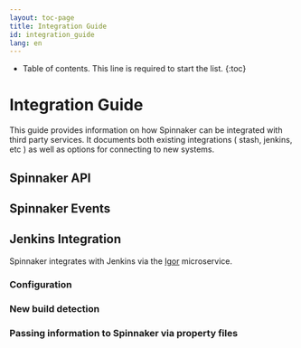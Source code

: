 ```yaml
---
layout: toc-page
title: Integration Guide
id: integration_guide
lang: en
---
```


* Table of contents. This line is required to start the list.
{:toc}

# Integration Guide

This guide provides information on how Spinnaker can be integrated with third party services. It documents both existing integrations ( stash, jenkins, etc ) as well as options for connecting to new systems. 

## Spinnaker API

## Spinnaker Events

## Jenkins Integration

Spinnaker integrates with Jenkins via the [Igor](https://www.github.com/spinnaker/igor) microservice.

### Configuration

### New build detection

### Passing information to Spinnaker via property files